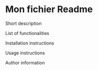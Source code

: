 

# Mon fichier Readme

Short description

List of functionalities

Installation instructions

Usage instructions

Author information